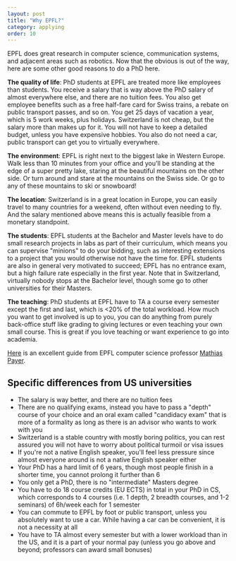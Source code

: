 ```yaml
---
layout: post
title: "Why EPFL?"
category: applying
order: 10
---
```


EPFL does great research in computer science, communication systems, and adjacent areas such as robotics.
Now that the obvious is out of the way, here are some other good reasons to do a PhD here.

**The quality of life**: PhD students at EPFL are treated more like employees than students. You receive a salary that is way above the PhD salary of almost everywhere else,
and there are no tuition fees. You also get employee benefits such as a free half-fare card for Swiss trains, a rebate on public transport passes, and so on.
You get 25 days of vacation a year, which is 5 work weeks, plus holidays.
Switzerland is not cheap, but the salary more than makes up for it. You will not have to keep a detailed budget, unless you have expensive hobbies.
You also do not need a car, public transport can get you to virtually everywhere.

**The environment**: EPFL is right next to the biggest lake in Western Europe. Walk less than 10 minutes from your office and you'll be standing at the edge of a super pretty lake,
staring at the beautiful mountains on the other side. Or turn around and stare at the mountains on the Swiss side. Or go to any of these mountains to ski or snowboard!

**The location**: Switzerland is in a great location in Europe, you can easily travel to many countries for a weekend, often without even needing to fly.
And the salary mentioned above means this is actually feasible from a monetary standpoint.

**The students**: EPFL students at the Bachelor and Master levels have to do small research projects in labs as part of their curriculum,
which means you can supervise "minions" to do your bidding, such as interesting extensions to a project that you would otherwise not have the time for.
EPFL students are also in general very motivated to succeed; EPFL has no entrance exam, but a high failure rate especially in the first year.
Note that in Switzerland, virtually nobody stops at the Bachelor level, though some go to other universities for their Masters.

**The teaching**: PhD students at EPFL have to TA a course every semester except the first and last, which is <20% of the total workload.
How much you want to get involved is up to you, you can do anything from purely back-office stuff like grading to giving lectures or even teaching your own small course.
This is great if you love teaching or want experience to go into academia.

[Here](https://nebelwelt.net/blog/2021/0121-phd_at_epfl.html) is an excellent guide from EPFL computer science professor [Mathias Payer](https://people.epfl.ch/mathias.payer).


## Specific differences from US universities

* The salary is way better, and there are no tuition fees
* There are no qualifying exams, instead you have to pass a "depth" course of your choice and an oral exam called "candidacy exam" that is more of a formality as long as there is an advisor who wants to work with you
* Switzerland is a stable country with mostly boring politics, you can rest assured you will not have to worry about political turmoil or visa issues
* If you're not a native English speaker, you'll feel less pressure since almost everyone around is not a native English speaker either
* Your PhD has a hard limit of 6 years, though most people finish in a shorter time, you cannot prolong it further than 6
* You only get a PhD, there is no "intermediate" Masters degree
* You have to do 18 course credits (EU ECTS) in total in your PhD in CS, which corresponds to 4 courses (i.e. 1 depth, 2 breadth courses, and 1-2 seminars) of 6h/week each for 1 semester
* You can commute to EPFL by foot or public transport, unless you absolutely want to use a car. While having a car can be convenient, it is not a necessity at all
* You have to TA almost every semester but with a lower workload than in the US, and it is a part of your normal pay (unless you go above and beyond; professors can award small bonuses)
